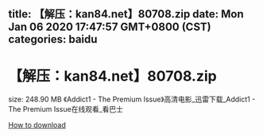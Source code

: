 
title: 【解压：kan84.net】80708.zip
date: Mon Jan 06 2020 17:47:57 GMT+0800 (CST)    
categories: baidu
---

# 【解压：kan84.net】80708.zip
size: 248.90 MB
 《Addict1 - The Premium Issue》高清电影_迅雷下载_Addict1 - The Premium Issue在线观看_看巴士
 

[How to download](https://bpcam.bemobtrk.com/go/2ceec3aa-1ca2-46d6-b9ff-aaa5c184517c?jno=4086)